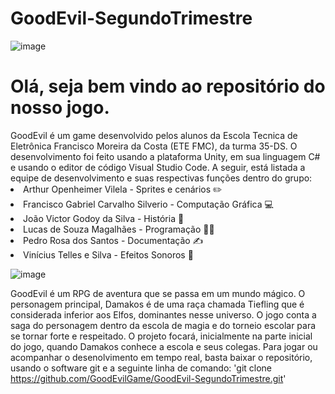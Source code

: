 # GoodEvil-SegundoTrimestre

![image](https://user-images.githubusercontent.com/79937589/128011790-eb0ff5fc-5388-47a9-a5fc-e603d3b65da4.png)

<h1>Olá, seja bem vindo ao repositório do nosso jogo.</h1>
GoodEvil é um game desenvolvido pelos alunos da Escola Tecnica de Eletrônica Francisco Moreira da Costa (ETE FMC), da turma 35-DS. O desenvolvimento foi feito usando a plataforma Unity, em sua linguagem C# e usando o editor de código Visual Studio Code. A seguir, está listada a equipe de desenvolvimento e suas respectivas funções dentro do grupo:
<li> Arthur Openheimer Vilela - Sprites e cenários ✏️
<li> Francisco Gabriel Carvalho Silverio - Computação Gráfica 💻
<li> João Victor Godoy da Silva - História 📖
<li> Lucas de Souza Magalhães - Programação 👨‍💻
<li> Pedro Rosa dos Santos - Documentação ✍️
<li> Vinícius Telles e Silva - Efeitos Sonoros 🎵

![image](https://user-images.githubusercontent.com/79937589/128012866-ce6ba329-7275-4e07-9e20-55d00102743e.png)
  
GoodEvil é um RPG de aventura que se passa em um mundo mágico. O personagem principal, Damakos é de uma raça chamada Tiefling que é considerada inferior aos Elfos, dominantes nesse universo. O jogo conta a saga do personagem dentro da escola de magia e do torneio escolar para se tornar forte e respeitado.
O projeto focará, inicialmente na parte inicial do jogo, quando Damakos conhece a escola e seus colegas. 
Para jogar ou acompanhar o desenolvimento em tempo real, basta baixar o repositório, usando o software git e a seguinte linha de comando:
'git clone https://github.com/GoodEvilGame/GoodEvil-SegundoTrimestre.git'

